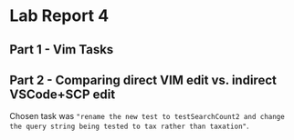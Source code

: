 # Lab Report 4
## Part 1 - Vim Tasks


## Part 2 - Comparing direct VIM edit vs. indirect VSCode+SCP edit
Chosen task was `"rename the new test to testSearchCount2 and change the query string being tested to tax rather than taxation"`.
